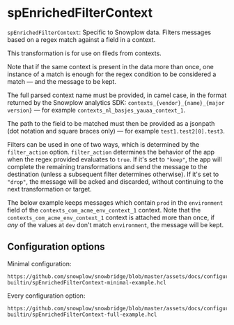 # spEnrichedFilterContext

`spEnrichedFilterContext`: Specific to Snowplow data.  Filters messages based on a regex match against a field in a context.

This transformation is for use on fileds from contexts.

Note that if the same context is present in the data more than once, one instance of a match is enough for the regex condition to be considered a match — and the message to be kept.

The full parsed context name must be provided, in camel case, in the format returned by the Snowplow analytics SDK: `contexts_{vendor}_{name}_{major version}` — for example `contexts_nl_basjes_yauaa_context_1`.

The path to the field to be matched must then be provided as a jsonpath (dot notation and square braces only) — for example `test1.test2[0].test3`.

Filters can be used in one of two ways, which is determined by the `filter_action` option. `filter_action` determines the behavior of the app when the regex provided evaluates to `true`. If it's set to `"keep"`, the app will complete the remaining transformations and send the message to the destination (unless a subsequent filter determines otherwise). If it's set to `"drop"`, the message will be acked and discarded, without continuing to the next transformation or target.

The below example keeps messages which contain `prod` in the `environment` field of the `contexts_com_acme_env_context_1` context. Note that the `contexts_com_acme_env_context_1` context is attached more than once, if _any_ of the values at `dev` don't match `environment`, the message will be kept.

## Configuration options

Minimal configuration:

```hcl reference
https://github.com/snowplow/snowbridge/blob/master/assets/docs/configuration/transformations/snowplow-builtin/spEnrichedFilterContext-minimal-example.hcl
```

Every configuration option:

```hcl reference
https://github.com/snowplow/snowbridge/blob/master/assets/docs/configuration/transformations/snowplow-builtin/spEnrichedFilterContext-full-example.hcl
```
